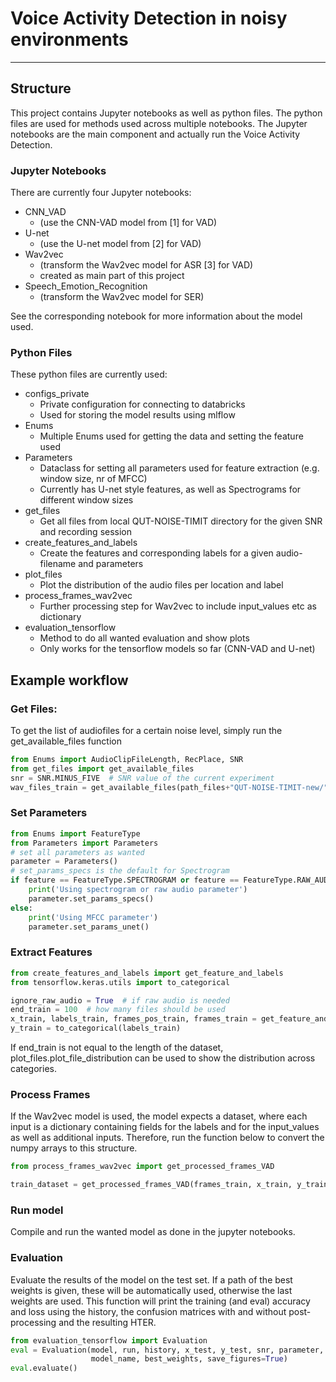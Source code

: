 # Voice Activity Detection in noisy environments

---

## Structure

This project contains Jupyter notebooks as well as python files.
The python files are used for methods used across multiple notebooks.
The Jupyter notebooks are the main component and actually run the Voice Activity Detection.

### Jupyter Notebooks

There are currently four Jupyter notebooks:
 - CNN_VAD
   - (use the CNN-VAD model from [1] for VAD)
 - U-net
   - (use the U-net model from [2] for VAD)
 - Wav2vec
   - (transform the Wav2vec model for ASR [3] for VAD)
   - created as main part of this project
 - Speech_Emotion_Recognition
   - (transform the Wav2vec model for SER)

See the corresponding notebook for more information about the model used.


### Python Files

These python files are currently used:
 - configs_private
   - Private configuration for connecting to databricks
   - Used for storing the model results using mlflow
 - Enums
   - Multiple Enums used for getting the data and setting the feature used
 - Parameters
   - Dataclass for setting all parameters used for feature extraction (e.g. window size, nr of MFCC)
   - Currently has U-net style features, as well as Spectrograms for different window sizes
 - get_files
   - Get all files from local QUT-NOISE-TIMIT directory for the given SNR and recording session
 - create_features_and_labels
   - Create the features and corresponding labels for a given audio-filename and parameters
 - plot_files
   - Plot the distribution of the audio files per location and label
 - process_frames_wav2vec
   - Further processing step for Wav2vec to include input_values etc as dictionary
 - evaluation_tensorflow
   - Method to do all wanted evaluation and show plots
   - Only works for the tensorflow models so far (CNN-VAD and U-net)


## Example workflow

### Get Files:
To get the list of audiofiles for a certain noise level, simply run the get_available_files function
```python
from Enums import AudioClipFileLength, RecPlace, SNR
from get_files import get_available_files
snr = SNR.MINUS_FIVE  # SNR value of the current experiment
wav_files_train = get_available_files(path_files+"QUT-NOISE-TIMIT-new/", snr, AudioClipFileLength.ONE_MINUTE, rec_place=RecPlace.a)
```

### Set Parameters
```python
from Enums import FeatureType
from Parameters import Parameters
# set all parameters as wanted
parameter = Parameters()
# set_params_specs is the default for Spectrogram
if feature == FeatureType.SPECTROGRAM or feature == FeatureType.RAW_AUDIO:
    print('Using spectrogram or raw audio parameter')
    parameter.set_params_specs()
else:
    print('Using MFCC parameter')
    parameter.set_params_unet()
```

### Extract Features
```python
from create_features_and_labels import get_feature_and_labels
from tensorflow.keras.utils import to_categorical

ignore_raw_audio = True  # if raw audio is needed
end_train = 100  # how many files should be used
x_train, labels_train, frames_pos_train, frames_train = get_feature_and_labels(wav_files_train[0:end_train], parameter, ignore_raw_audio=ignore_raw_audio)
y_train = to_categorical(labels_train)
```
If end_train is not equal to the length of the dataset, plot_files.plot_file_distribution can be used to
show the distribution across categories.

### Process Frames
If the Wav2vec model is used, the model expects a dataset, where each input is a dictionary
containing fields for the labels and for the input_values as well as additional inputs.
Therefore, run the function below to convert the numpy arrays to this structure.

```python
from process_frames_wav2vec import get_processed_frames_VAD

train_dataset = get_processed_frames_VAD(frames_train, x_train, y_train)
```

### Run model
Compile and run the wanted model as done in the jupyter notebooks.

### Evaluation
Evaluate the results of the model on the test set.
If a path of the best weights is given, these will be automatically used, otherwise the last weights are used.
This function will print the training (and eval) accuracy and loss using the history,
the confusion matrices with and without post-processing and the resulting HTER.
```python
from evaluation_tensorflow import Evaluation
eval = Evaluation(model, run, history, x_test, y_test, snr, parameter,
                  model_name, best_weights, save_figures=True)
eval.evaluate()
```